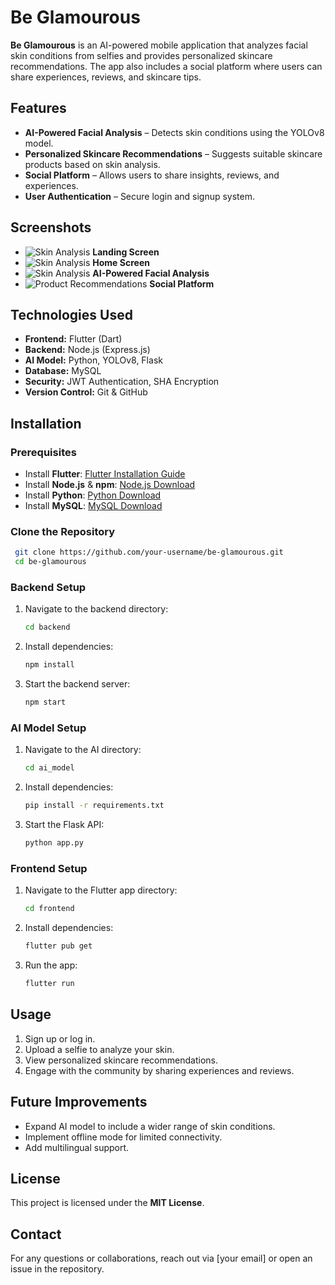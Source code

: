 # Be Glamourous

**Be Glamourous** is an AI-powered mobile application that analyzes facial skin conditions from selfies and provides personalized skincare recommendations. The app also includes a social platform where users can share experiences, reviews, and skincare tips.

## Features
- **AI-Powered Facial Analysis** – Detects skin conditions using the YOLOv8 model.
- **Personalized Skincare Recommendations** – Suggests suitable skincare products based on skin analysis.
- **Social Platform** – Allows users to share insights, reviews, and experiences.
- **User Authentication** – Secure login and signup system.

## Screenshots
- ![Skin Analysis](screenshots/landing.jpg) **Landing Screen**
- ![Skin Analysis](screenshots/home.jpg) **Home Screen**
- ![Skin Analysis](screenshots/analyze.jpg) **AI-Powered Facial Analysis**
- ![Product Recommendations](screenshots/social.jpg) **Social Platform**

## Technologies Used
- **Frontend:** Flutter (Dart)
- **Backend:** Node.js (Express.js)
- **AI Model:** Python, YOLOv8, Flask
- **Database:** MySQL
- **Security:** JWT Authentication, SHA Encryption
- **Version Control:** Git & GitHub

## Installation
### Prerequisites
- Install **Flutter**: [Flutter Installation Guide](https://flutter.dev/docs/get-started/install)
- Install **Node.js** & **npm**: [Node.js Download](https://nodejs.org/)
- Install **Python**: [Python Download](https://www.python.org/downloads/)
- Install **MySQL**: [MySQL Download](https://www.mysql.com/downloads/)

### Clone the Repository
```bash
 git clone https://github.com/your-username/be-glamourous.git
 cd be-glamourous
```

### Backend Setup
1. Navigate to the backend directory:
   ```bash
   cd backend
   ```
2. Install dependencies:
   ```bash
   npm install
   ```
3. Start the backend server:
   ```bash
   npm start
   ```

### AI Model Setup
1. Navigate to the AI directory:
   ```bash
   cd ai_model
   ```
2. Install dependencies:
   ```bash
   pip install -r requirements.txt
   ```
3. Start the Flask API:
   ```bash
   python app.py
   ```

### Frontend Setup
1. Navigate to the Flutter app directory:
   ```bash
   cd frontend
   ```
2. Install dependencies:
   ```bash
   flutter pub get
   ```
3. Run the app:
   ```bash
   flutter run
   ```

## Usage
1. Sign up or log in.
2. Upload a selfie to analyze your skin.
3. View personalized skincare recommendations.
4. Engage with the community by sharing experiences and reviews.

## Future Improvements
- Expand AI model to include a wider range of skin conditions.
- Implement offline mode for limited connectivity.
- Add multilingual support.

## License
This project is licensed under the **MIT License**.

## Contact
For any questions or collaborations, reach out via [your email] or open an issue in the repository.
